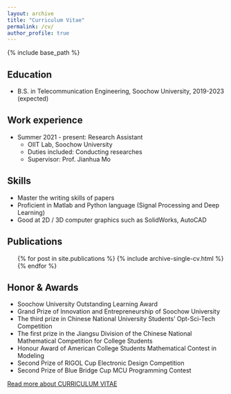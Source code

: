 ```yaml
---
layout: archive
title: "Curriculum Vitae"
permalink: /cv/
author_profile: true
---
```


{% include base_path %}

Education
-----
* B.S. in Telecommunication Engineering, Soochow University, 2019-2023 (expected)

Work experience
-----
* Summer 2021 - present: Research Assistant
  * OIIT Lab, Soochow University
  * Duties included: Conducting researches
  * Supervisor: Prof. Jianhua Mo
  
Skills
-----
* Master the writing skills of papers
* Proficient in Matlab and Python language (Signal Processing and Deep Learning)
* Good at 2D / 3D computer graphics such as SolidWorks, AutoCAD

Publications
-----
  <ul>{% for post in site.publications %}
    {% include archive-single-cv.html %}
  {% endfor %}</ul>

Honor & Awards
-----
* Soochow University Outstanding Learning Award
* Grand Prize of Innovation and Entrepreneurship of Soochow University
* The third prize in Chinese National University Students’ Opt-Sci-Tech Competition
* The first prize in the Jiangsu Division of the Chinese National Mathematical Competition for College Students
* Honour Award of American College Students Mathematical Contest in Modeling
* Second Prize of RIGOL Cup Electronic Design Competition
* Second Prize of Blue Bridge Cup MCU Programming Contest

[Read more about CURRICULUM VITAE](https://lingyun-wang.github.io/files/CV.pdf)

